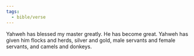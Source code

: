 ```yaml
---
tags:
  - bible/verse
---
```

Yahweh has blessed my master greatly. He has become great. Yahweh has given him flocks and herds, silver and gold, male servants and female servants, and camels and donkeys.